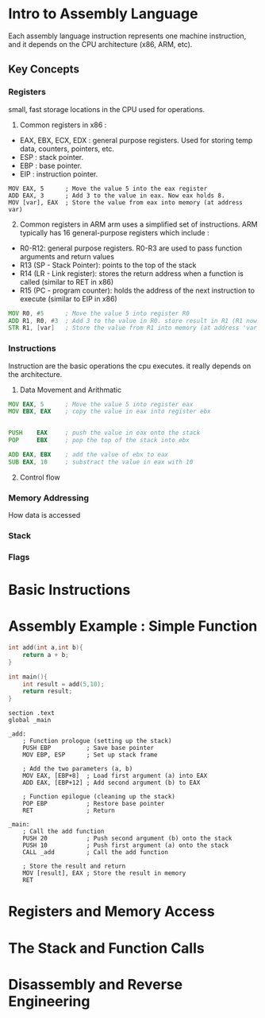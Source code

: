 # Intro to Assembly Language
Each assembly language instruction represents one machine instruction, and it depends on the CPU architecture (x86, ARM, etc).

## Key Concepts
### Registers
small, fast storage locations in the CPU used for operations. 
1. Common registers in x86 :
- EAX, EBX, ECX, EDX : general purpose registers. Used for storing temp data, counters, pointers, etc.
- ESP : stack pointer.
- EBP : base pointer.
- EIP : instruction pointer.
```assembly
MOV EAX, 5      ; Move the value 5 into the eax register
ADD EAX, 3      ; Add 3 to the value in eax. Now eax holds 8.
MOV [var], EAX  ; Store the value from eax into memory (at address var)
```
2. Common registers in ARM
arm uses a simplified set of instructions. ARM typically has 16 general-purpose registers which include :
- R0-R12: general purpose registers. R0-R3 are used to pass function arguments and return values
- R13 (SP - Stack Pointer): points to the top of the stack
- R14 (LR - Link register): stores the return address when a function is called (similar to RET in x86)
- R15 (PC - program counter): holds the address of the next instruction to execute (similar to EIP in x86)
```asm
MOV R0, #5      ; Move the value 5 into register R0
ADD R1, R0, #3  ; Add 3 to the value in R0. store result in R1 (R1 now holds 8)
STR R1, [var]   ; Store the value from R1 into memory (at address 'var')
```
### Instructions
Instruction are the basic operations the cpu executes. it really depends on the architecture.
1. Data Movement and Arithmatic
```asm
MOV EAX, 5      ; Move the value 5 into register eax
MOV EBX, EAX    ; copy the value in eax into register ebx


PUSH    EAX     ; push the value in eax onto the stack
POP     EBX     ; pop the top of the stack into ebx

ADD EAX, EBX    ; add the value of ebx to eax
SUB EAX, 10     ; substract the value in eax with 10
```
2. Control flow

### Memory Addressing
How data is accessed
### Stack
### Flags

# Basic Instructions

# Assembly Example : Simple Function
```c
int add(int a,int b){
    return a + b;
}

int main(){
    int result = add(5,10);
    return result;
}
```

```assembly
section .text
global _main

_add:
    ; Function prologue (setting up the stack)
    PUSH EBP          ; Save base pointer
    MOV EBP, ESP      ; Set up stack frame

    ; Add the two parameters (a, b)
    MOV EAX, [EBP+8]  ; Load first argument (a) into EAX
    ADD EAX, [EBP+12] ; Add second argument (b) to EAX

    ; Function epilogue (cleaning up the stack)
    POP EBP           ; Restore base pointer
    RET               ; Return

_main:
    ; Call the add function
    PUSH 20           ; Push second argument (b) onto the stack
    PUSH 10           ; Push first argument (a) onto the stack
    CALL _add         ; Call the add function

    ; Store the result and return
    MOV [result], EAX ; Store the result in memory
    RET

```


# Registers and Memory Access

# The Stack and Function Calls

# Disassembly and Reverse Engineering